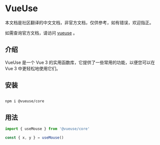 # VueUse

本文档是社区翻译的中文文档，非官方文档，仅供参考，如有错误，欢迎指正。

如需查询官方文档，请访问 [vueuse](https://vueuse.org/) 。


## 介绍

VueUse 是一个 Vue 3 的实用函数库，它提供了一些常用的功能，以便您可以在 Vue 3 中更轻松地使用它们。

## 安装

```bash

npm i @vueuse/core

```

## 用法

```ts
import { useMouse } from '@vueuse/core'

const { x, y } = useMouse()
```
